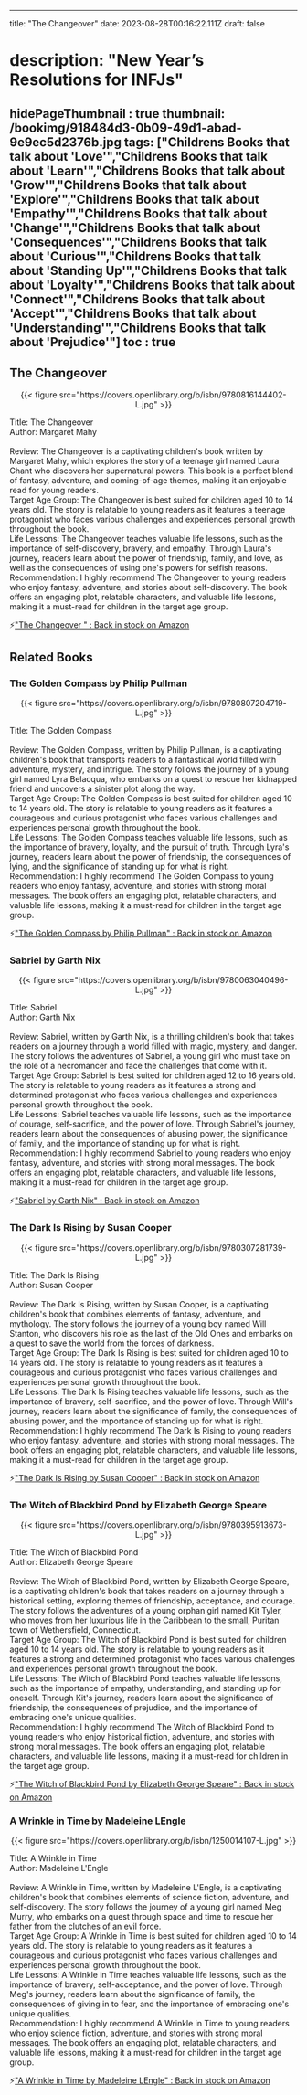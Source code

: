 
---
title: "The Changeover"
date: 2023-08-28T00:16:22.111Z
draft: false
# description: "New Year’s Resolutions for INFJs"
hidePageThumbnail : true
thumbnail: /bookimg/918484d3-0b09-49d1-abad-9e9ec5d2376b.jpg
tags: ["Childrens Books that talk about 'Love'","Childrens Books that talk about 'Learn'","Childrens Books that talk about 'Grow'","Childrens Books that talk about 'Explore'","Childrens Books that talk about 'Empathy'","Childrens Books that talk about 'Change'","Childrens Books that talk about 'Consequences'","Childrens Books that talk about 'Curious'","Childrens Books that talk about 'Standing Up'","Childrens Books that talk about 'Loyalty'","Childrens Books that talk about 'Connect'","Childrens Books that talk about 'Accept'","Childrens Books that talk about 'Understanding'","Childrens Books that talk about 'Prejudice'"]
toc : true
---
## The Changeover 

<center>
{{< figure src="https://covers.openlibrary.org/b/isbn/9780816144402-L.jpg" >}}
</center>

Title: The Changeover</br>
Author: Margaret Mahy</br></br>
Review: The Changeover is a captivating children's book written by Margaret Mahy, which explores the story of a teenage girl named Laura Chant who discovers her supernatural powers. This book is a perfect blend of fantasy, adventure, and coming-of-age themes, making it an enjoyable read for young readers.</br>
Target Age Group: The Changeover is best suited for children aged 10 to 14 years old. The story is relatable to young readers as it features a teenage protagonist who faces various challenges and experiences personal growth throughout the book.</br>
Life Lessons: The Changeover teaches valuable life lessons, such as the importance of self-discovery, bravery, and empathy. Through Laura's journey, readers learn about the power of friendship, family, and love, as well as the consequences of using one's powers for selfish reasons.</br>
Recommendation: I highly recommend The Changeover to young readers who enjoy fantasy, adventure, and stories about self-discovery. The book offers an engaging plot, relatable characters, and valuable life lessons, making it a must-read for children in the target age group.</br>

<p>⚡<a id="aflink" href="https://www.amazon.com/gp/search?ie=UTF8&tag=klayu00-20&linkCode=ur2&linkId=6639bed89a8ad8dd2705e40644eb43d3&camp=1789&creative=9325&index=books&keywords=The Changeover " class="one" target="_blank" title='"The Changeover " : Back in stock on Amazon'>"The Changeover " : Back in stock on Amazon</a></p>

## Related Books
### The Golden Compass by Philip Pullman
<center>
{{< figure src="https://covers.openlibrary.org/b/isbn/9780807204719-L.jpg" >}}
</center>

Title: The Golden Compass</br></br>
Review: The Golden Compass, written by Philip Pullman, is a captivating children's book that transports readers to a fantastical world filled with adventure, mystery, and intrigue. The story follows the journey of a young girl named Lyra Belacqua, who embarks on a quest to rescue her kidnapped friend and uncovers a sinister plot along the way.</br>
Target Age Group: The Golden Compass is best suited for children aged 10 to 14 years old. The story is relatable to young readers as it features a courageous and curious protagonist who faces various challenges and experiences personal growth throughout the book.</br>
Life Lessons: The Golden Compass teaches valuable life lessons, such as the importance of bravery, loyalty, and the pursuit of truth. Through Lyra's journey, readers learn about the power of friendship, the consequences of lying, and the significance of standing up for what is right.</br>
Recommendation: I highly recommend The Golden Compass to young readers who enjoy fantasy, adventure, and stories with strong moral messages. The book offers an engaging plot, relatable characters, and valuable life lessons, making it a must-read for children in the target age group.</br>

<p>⚡<a id="aflink" href="https://www.amazon.com/gp/search?ie=UTF8&tag=klayu00-20&linkCode=ur2&linkId=6639bed89a8ad8dd2705e40644eb43d3&camp=1789&creative=9325&index=books&keywords=The Golden Compass by Philip Pullman" class="one" target="_blank" title='"The Golden Compass by Philip Pullman" : Back in stock on Amazon'>"The Golden Compass by Philip Pullman" : Back in stock on Amazon</a></p>

### Sabriel by Garth Nix
<center>
{{< figure src="https://covers.openlibrary.org/b/isbn/9780063040496-L.jpg" >}}
</center>

Title: Sabriel</br>
Author: Garth Nix</br></br>
Review: Sabriel, written by Garth Nix, is a thrilling children's book that takes readers on a journey through a world filled with magic, mystery, and danger. The story follows the adventures of Sabriel, a young girl who must take on the role of a necromancer and face the challenges that come with it.</br>
Target Age Group: Sabriel is best suited for children aged 12 to 16 years old. The story is relatable to young readers as it features a strong and determined protagonist who faces various challenges and experiences personal growth throughout the book.</br>
Life Lessons: Sabriel teaches valuable life lessons, such as the importance of courage, self-sacrifice, and the power of love. Through Sabriel's journey, readers learn about the consequences of abusing power, the significance of family, and the importance of standing up for what is right.</br>
Recommendation: I highly recommend Sabriel to young readers who enjoy fantasy, adventure, and stories with strong moral messages. The book offers an engaging plot, relatable characters, and valuable life lessons, making it a must-read for children in the target age group.</br>

<p>⚡<a id="aflink" href="https://www.amazon.com/gp/search?ie=UTF8&tag=klayu00-20&linkCode=ur2&linkId=6639bed89a8ad8dd2705e40644eb43d3&camp=1789&creative=9325&index=books&keywords=Sabriel by Garth Nix" class="one" target="_blank" title='"Sabriel by Garth Nix" : Back in stock on Amazon'>"Sabriel by Garth Nix" : Back in stock on Amazon</a></p>

### The Dark Is Rising by Susan Cooper
<center>
{{< figure src="https://covers.openlibrary.org/b/isbn/9780307281739-L.jpg" >}}
</center>

Title: The Dark Is Rising</br>
Author: Susan Cooper</br></br>
Review: The Dark Is Rising, written by Susan Cooper, is a captivating children's book that combines elements of fantasy, adventure, and mythology. The story follows the journey of a young boy named Will Stanton, who discovers his role as the last of the Old Ones and embarks on a quest to save the world from the forces of darkness.</br>
Target Age Group: The Dark Is Rising is best suited for children aged 10 to 14 years old. The story is relatable to young readers as it features a courageous and curious protagonist who faces various challenges and experiences personal growth throughout the book.</br>
Life Lessons: The Dark Is Rising teaches valuable life lessons, such as the importance of bravery, self-sacrifice, and the power of love. Through Will's journey, readers learn about the significance of family, the consequences of abusing power, and the importance of standing up for what is right.</br>
Recommendation: I highly recommend The Dark Is Rising to young readers who enjoy fantasy, adventure, and stories with strong moral messages. The book offers an engaging plot, relatable characters, and valuable life lessons, making it a must-read for children in the target age group.</br>

<p>⚡<a id="aflink" href="https://www.amazon.com/gp/search?ie=UTF8&tag=klayu00-20&linkCode=ur2&linkId=6639bed89a8ad8dd2705e40644eb43d3&camp=1789&creative=9325&index=books&keywords=The Dark Is Rising by Susan Cooper" class="one" target="_blank" title='"The Dark Is Rising by Susan Cooper" : Back in stock on Amazon'>"The Dark Is Rising by Susan Cooper" : Back in stock on Amazon</a></p>

### The Witch of Blackbird Pond by Elizabeth George Speare
<center>
{{< figure src="https://covers.openlibrary.org/b/isbn/9780395913673-L.jpg" >}}
</center>

Title: The Witch of Blackbird Pond</br>
Author: Elizabeth George Speare</br></br>
Review: The Witch of Blackbird Pond, written by Elizabeth George Speare, is a captivating children's book that takes readers on a journey through a historical setting, exploring themes of friendship, acceptance, and courage. The story follows the adventures of a young orphan girl named Kit Tyler, who moves from her luxurious life in the Caribbean to the small, Puritan town of Wethersfield, Connecticut.</br>
Target Age Group: The Witch of Blackbird Pond is best suited for children aged 10 to 14 years old. The story is relatable to young readers as it features a strong and determined protagonist who faces various challenges and experiences personal growth throughout the book.</br>
Life Lessons: The Witch of Blackbird Pond teaches valuable life lessons, such as the importance of empathy, understanding, and standing up for oneself. Through Kit's journey, readers learn about the significance of friendship, the consequences of prejudice, and the importance of embracing one's unique qualities.</br>
Recommendation: I highly recommend The Witch of Blackbird Pond to young readers who enjoy historical fiction, adventure, and stories with strong moral messages. The book offers an engaging plot, relatable characters, and valuable life lessons, making it a must-read for children in the target age group.</br>

<p>⚡<a id="aflink" href="https://www.amazon.com/gp/search?ie=UTF8&tag=klayu00-20&linkCode=ur2&linkId=6639bed89a8ad8dd2705e40644eb43d3&camp=1789&creative=9325&index=books&keywords=The Witch of Blackbird Pond by Elizabeth George Speare" class="one" target="_blank" title='"The Witch of Blackbird Pond by Elizabeth George Speare" : Back in stock on Amazon'>"The Witch of Blackbird Pond by Elizabeth George Speare" : Back in stock on Amazon</a></p>

### A Wrinkle in Time by Madeleine LEngle
<center>
{{< figure src="https://covers.openlibrary.org/b/isbn/1250014107-L.jpg" >}}
</center>

Title: A Wrinkle in Time</br>
Author: Madeleine L'Engle</br></br>
Review: A Wrinkle in Time, written by Madeleine L'Engle, is a captivating children's book that combines elements of science fiction, adventure, and self-discovery. The story follows the journey of a young girl named Meg Murry, who embarks on a quest through space and time to rescue her father from the clutches of an evil force.</br>
Target Age Group: A Wrinkle in Time is best suited for children aged 10 to 14 years old. The story is relatable to young readers as it features a courageous and curious protagonist who faces various challenges and experiences personal growth throughout the book.</br>
Life Lessons: A Wrinkle in Time teaches valuable life lessons, such as the importance of bravery, self-acceptance, and the power of love. Through Meg's journey, readers learn about the significance of family, the consequences of giving in to fear, and the importance of embracing one's unique qualities.</br>
Recommendation: I highly recommend A Wrinkle in Time to young readers who enjoy science fiction, adventure, and stories with strong moral messages. The book offers an engaging plot, relatable characters, and valuable life lessons, making it a must-read for children in the target age group.</br>

<p>⚡<a id="aflink" href="https://www.amazon.com/gp/search?ie=UTF8&tag=klayu00-20&linkCode=ur2&linkId=6639bed89a8ad8dd2705e40644eb43d3&camp=1789&creative=9325&index=books&keywords=A Wrinkle in Time by Madeleine LEngle" class="one" target="_blank" title='"A Wrinkle in Time by Madeleine LEngle" : Back in stock on Amazon'>"A Wrinkle in Time by Madeleine LEngle" : Back in stock on Amazon</a></p>

